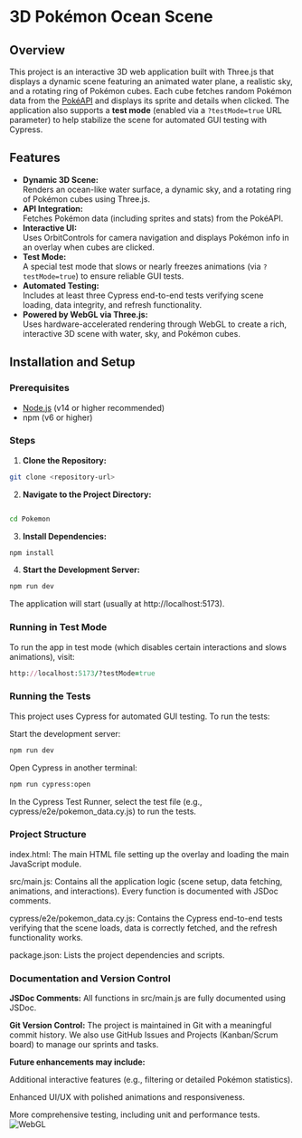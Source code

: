 # 3D Pokémon Ocean Scene

## Overview
This project is an interactive 3D web application built with Three.js that displays a dynamic scene featuring an animated water plane, a realistic sky, and a rotating ring of Pokémon cubes. Each cube fetches random Pokémon data from the [PokéAPI](https://pokeapi.co/) and displays its sprite and details when clicked. The application also supports a **test mode** (enabled via a `?testMode=true` URL parameter) to help stabilize the scene for automated GUI testing with Cypress.


## Features
- **Dynamic 3D Scene:**  
  Renders an ocean-like water surface, a dynamic sky, and a rotating ring of Pokémon cubes using Three.js.
- **API Integration:**  
  Fetches Pokémon data (including sprites and stats) from the PokéAPI.
- **Interactive UI:**  
  Uses OrbitControls for camera navigation and displays Pokémon info in an overlay when cubes are clicked.
- **Test Mode:**  
  A special test mode that slows or nearly freezes animations (via `?testMode=true`) to ensure reliable GUI tests.
- **Automated Testing:**  
  Includes at least three Cypress end-to-end tests verifying scene loading, data integrity, and refresh functionality.
- **Powered by WebGL via Three.js:**  
  Uses hardware-accelerated rendering through WebGL to create a rich, interactive 3D scene with water, sky, and Pokémon cubes.

## Installation and Setup

### Prerequisites
- [Node.js](https://nodejs.org/) (v14 or higher recommended)
- npm (v6 or higher)

### Steps
1. **Clone the Repository:**
```bash
git clone <repository-url>
```
2. **Navigate to the Project Directory:**

```bash

cd Pokemon
```
3. **Install Dependencies:**

```bash
npm install
```
4. **Start the Development Server:**

```bash
npm run dev
```
The application will start (usually at http://localhost:5173).

### Running in Test Mode
To run the app in test mode (which disables certain interactions and slows animations), visit:
```ruby
http://localhost:5173/?testMode=true
```

### Running the Tests
This project uses Cypress for automated GUI testing. To run the tests:

Start the development server:

```bash
npm run dev
```
Open Cypress in another terminal:

```bash
npm run cypress:open
```
In the Cypress Test Runner, select the test file (e.g., cypress/e2e/pokemon_data.cy.js) to run the tests.

### Project Structure
index.html:
The main HTML file setting up the overlay and loading the main JavaScript module.

src/main.js:
Contains all the application logic (scene setup, data fetching, animations, and interactions). Every function is documented with JSDoc comments.

cypress/e2e/pokemon_data.cy.js:
Contains the Cypress end-to-end tests verifying that the scene loads, data is correctly fetched, and the refresh functionality works.

package.json:
Lists the project dependencies and scripts.

### Documentation and Version Control
**JSDoc Comments:**
All functions in src/main.js are fully documented using JSDoc.

**Git Version Control:**
The project is maintained in Git with a meaningful commit history. We also use GitHub Issues and Projects (Kanban/Scrum board) to manage our sprints and tasks.

**Future enhancements may include:**

Additional interactive features (e.g., filtering or detailed Pokémon statistics).

Enhanced UI/UX with polished animations and responsiveness.

More comprehensive testing, including unit and performance tests.
![WebGL](https://img.shields.io/badge/WebGL-Enabled-green?logo=webgl)

